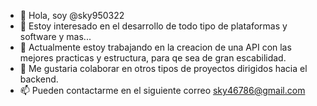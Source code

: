 - 👋 Hola, soy @sky950322
- 👀 Estoy interesado en el desarrollo de todo tipo de plataformas y software y mas...
- 🌱 Actualmente estoy trabajando en la creacion de una API con las mejores practicas y estructura, para qe sea de gran escabilidad.
- 💞️ Me gustaria colaborar en otros tipos de proyectos dirigidos hacia el backend.
- 📫 Pueden contactarme en el siguiente correo sky46786@gmail.com

<!---
sky950322/sky950322 is a ✨ special ✨ repository because its `README.md` (this file) appears on your GitHub profile.
You can click the Preview link to take a look at your changes.
--->
